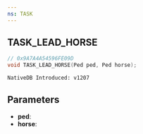 ```yaml
---
ns: TASK
---
```

## TASK_LEAD_HORSE

```c
// 0x9A7A4A54596FE09D
void TASK_LEAD_HORSE(Ped ped, Ped horse);
```

```
NativeDB Introduced: v1207
```

## Parameters
* **ped**:
* **horse**:
